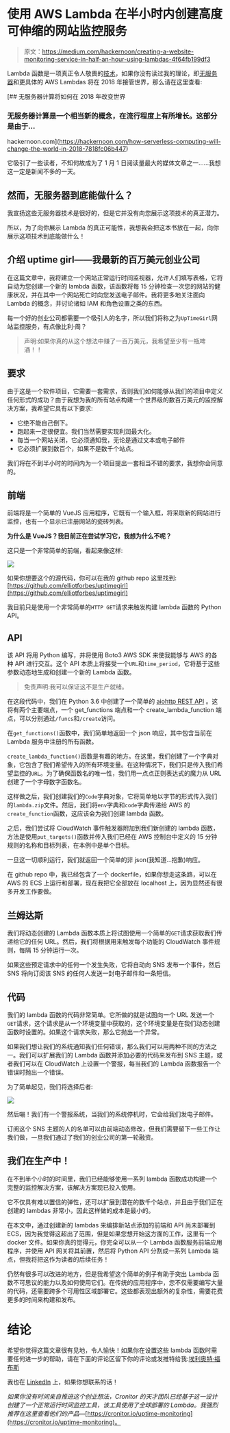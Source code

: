 # 使用 AWS Lambda 在半小时内创建高度可伸缩的网站监控服务

> 原文：<https://medium.com/hackernoon/creating-a-website-monitoring-service-in-half-an-hour-using-lambdas-4f64fb199df3>

Lambda 函数是一项真正令人敬畏的[技术](https://hackernoon.com/tagged/technology)，如果你没有读过我的理论，即[无服务器](https://hackernoon.com/tagged/serverless)和更具体的 AWS Lambdas 将在 2018 年接管世界，那么请在这里查看:

[](https://hackernoon.com/how-serverless-computing-will-change-the-world-in-2018-7818fc06b447) [## 无服务器计算将如何在 2018 年改变世界

### 无服务器计算是一个相当新的概念，在流行程度上有所增长。这部分是由于…

hackernoon.com](https://hackernoon.com/how-serverless-computing-will-change-the-world-in-2018-7818fc06b447) 

它吸引了一些读者，不知何故成为了 1 月 1 日阅读量最大的媒体文章之一……我想这一定是新闻不多的一天。

## 然而，无服务器到底能做什么？

我宣扬这些无服务器技术是很好的，但是它并没有向您展示这项技术的真正潜力。

所以，为了向你展示 Lambda 的真正可能性，我想我会把这本书放在一起，向你展示这项技术到底能做什么！

## 介绍 uptime girl——我最新的百万美元创业公司

在这篇文章中，我将建立一个网站正常运行时间监视器，允许人们填写表格，它将自动为您创建一个新的 lambda 函数，该函数将每 15 分钟检查一次您的网站的健康状况，并在其中一个网站死亡时向您发送电子邮件。我将更多地关注面向 Lambda 的概念，并讨论诸如 IAM 和角色设置之类的东西。

每一个好的创业公司都需要一个吸引人的名字，所以我们将称之为`UpTimeGirl`网站监控服务，有点像比利·周？

> 声明:如果你真的从这个想法中赚了一百万美元，我希望至少有一瓶啤酒！！

## 要求

由于这是一个软件项目，它需要一套需求，否则我们如何能够从我们的项目中定义任何形式的成功？由于我想为我的所有站点构建一个世界级的数百万美元的监控解决方案，我希望它具有以下要求:

*   它绝不能自己倒下。
*   跑起来一定很便宜。我们当然需要实现利润最大化。
*   每当一个网站关闭，它必须通知我，无论是通过文本或电子邮件
*   它必须扩展到数百个，如果不是数千个站点。

我们将在不到半小时的时间内为一个项目提出一套相当不错的要求，我想你会同意的。

## 前端

前端将是一个简单的 VueJS 应用程序，它既有一个输入框，将采取新的网站进行监控，也有一个显示已注册网站的瓷砖列表。

**为什么是 VueJS？我目前正在尝试学习它，我想为什么不呢？**

这只是一个非常简单的前端，看起来像这样:

![](img/93315698d2249cb5eec7079cf2defdc4.png)

如果你想要这个的源代码，你可以在我的 github repo 这里找到:[https://github.com/elliotforbes/uptimegirl](https://github.com/elliotforbes/uptimegirl)

我目前只是使用一个非常简单的`HTTP GET`请求来触发构建 lambda 函数的 Python API。

## API

该 API 将用 Python 编写，并将使用 Boto3 AWS SDK 来使我能够与 AWS 的各种 API 进行交互。这个 API 本质上将接受一个`URL`和`time_period`，它将基于这些参数动态地生成和创建一个新的 Lambda 函数。

> 免责声明:我可以保证这不是生产就绪。

在这段代码中，我们在 Python 3.6 中创建了一个简单的 [aiohttp REST API](https://www.youtube.com/watch?v=Z784Mwm4VBg) 。这将有两个主要端点，一个 get_functions 端点和一个 create_lambda_function 端点，可以分别通过`/funcs`和`/create`访问。

在`get_functions()`函数中，我们简单地返回一个 json 响应，其中包含当前在 Lambda 服务中注册的所有函数。

`create_lambda_function()`函数是有趣的地方。在这里，我们创建了一个字典对象，它包含了我们希望传入的所有环境变量。在这种情况下，我们只是传入我们希望监控的`URL`。为了确保函数名的唯一性，我们用一点点正则表达式的魔力从 URL 创建了一个字母数字函数名。

这样做之后，我们创建我们的`Code`字典对象，它将简单地以字节的形式传入我们的`lambda.zip`文件。然后，我们将`env`字典和`code`字典传递给 AWS 的`create_function`函数，这应该会为我们创建 lambda 函数。

之后，我们尝试将 CloudWatch 事件触发器附加到我们新创建的 lambda 函数，方法是使用`put_targets()`函数并传入我们已经在 AWS 控制台中定义的 15 分钟规则的名称和目标列表，在本例中是单个目标。

一旦这一切顺利运行，我们就返回一个简单的非 json(我知道…抱歉)响应。

在 github repo 中，我已经包含了一个 dockerfile，如果你想走这条路，可以在 AWS 的 ECS 上运行和部署，现在我把它全部放在 localhost 上，因为显然还有很多开发工作要做。

## 兰姆达斯

我们将动态创建的 Lambda 函数本质上将试图使用一个简单的`GET`请求获取我们传递给它的任何 URL。然后，我们将根据用来触发每个功能的 CloudWatch 事件规则，每隔 15 分钟运行一次。

如果这些预定请求中的任何一个发生失败，它将自动向 SNS 发布一个事件，然后 SNS 将向订阅该 SNS 的任何人发送一封电子邮件和一条短信。

## 代码

我们的 lambda 函数的代码非常简单。它所做的就是试图向一个 URL 发送一个`GET`请求，这个请求是从一个环境变量中获取的，这个环境变量是在我们动态创建函数时设置的。如果这个请求失败，那么它抛出一个异常。

如果我们想让我们的系统通知我们任何错误，那么我们可以用两种不同的方法之一。我们可以扩展我们的 Lambda 函数并添加必要的代码来发布到 SNS 主题，或者我们可以在 CloudWatch 上设置一个警报，每当我们的 Lambda 函数报告一个错误时抛出一个错误。

为了简单起见，我们将选择后者:

![](img/7b3470d6714e7aa640f9ed96b4a75c4f.png)

然后嘣！我们有一个警报系统，当我们的系统停机时，它会给我们发电子邮件。

订阅这个 SNS 主题的人的名单可以由前端动态修改，但我们需要留下一些工作让我们做，一旦我们通过了我们的创业公司的第一轮融资。

## 我们在生产中！

在不到半个小时的时间里，我们已经能够使用一系列 lambda 函数成功构建一个完整的监控解决方案，该解决方案现已投入使用。

它不仅具有难以置信的弹性，还可以扩展到潜在的数千个站点，并且由于我们正在创建的 lambdas 非常小，因此这样做的成本是最小的。

在本文中，通过创建新的 lambdas 来编排新站点添加的前端和 API 尚未部署到 ECS，因为我觉得这超出了范围，但是如果您想开始这方面的工作，这里有一个 docker 文件。如果你真的觉得元，你完全可以从一个 Lambda 函数服务前端应用程序，并使用 API 网关将其前置，然后将 Python API 分割成一系列 Lambda 端点，但我将把这作为读者的后续任务！

仍然有很多可以改进的地方，但是我希望这个简单的例子有助于突出 Lambda 函数不可思议的能力以及如何使用它们。在传统的应用程序中，您不仅需要编写大量的代码，还需要跨多个可用性区域部署它。这些都表现出额外的复杂性，需要花费更多的时间来构建和发布。

# 结论

希望你觉得这篇文章很有见地，令人愉快！如果你在设置这些 lambda 函数时需要任何进一步的帮助，请在下面的评论区留下你的评论或发推特给我:[埃利奥特·福布斯](https://medium.com/u/eb71d34fbe09?source=post_page-----4f64fb199df3--------------------------------)

我也在 [LinkedIn](https://linkedin.com/in/elliotforbes) 上，如果你想联系的话！

*如果你没有时间亲自推进这个创业想法，Cronitor 的天才团队已经基于这一设计创建了一个正常运行时间监控工具，该工具使用了全球部署的 Lambda。我强烈推荐在这里查看他们的产品—*[https://cronitor.io/uptime-monitoring](https://cronitor.io/uptime-monitoring)。